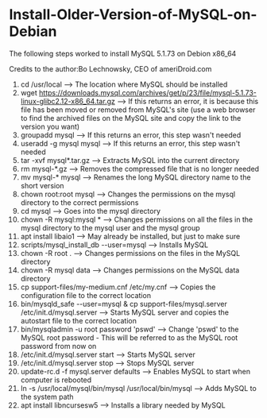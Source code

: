 # Install-Older-Version-of-MySQL-on-Debian
The following steps worked to install MySQL 5.1.73 on Debion x86_64

Credits to the author:Bo Lechnowsky, CEO of ameriDroid.com


1. cd /usr/local -->	The location where MySQL should be installed
2. wget https://downloads.mysql.com/archives/get/p/23/file/mysql-5.1.73-linux-glibc2.12-x86_64.tar.gz --> If this returns an error, it is because this file has been moved or removed from MySQL's site (use a web browser to find the archived files on the MySQL site and copy the link to the version you want)
3. groupadd mysql -->	If this returns an error, this step wasn't needed
4. useradd -g mysql mysql -->	If this returns an error, this step wasn't needed
5. tar -xvf mysql*.tar.gz -->	Extracts MySQL into the current directory
6. rm mysql-*.gz -->	Removes the compressed file that is no longer needed
7. mv mysql-* mysql -->	Renames the long MySQL directory name to the short version
8. chown root:root mysql -->	Changes the permissions on the mysql directory to the correct permissions
9. cd mysql -->	Goes into the mysql directory
10. chown -R mysql:mysql * -->	Changes permissions on all the files in the mysql directory to the mysql user and the mysql group
11. apt install libaio1 -->	May already be installed, but just to make sure
12. scripts/mysql_install_db --user=mysql -->	Installs MySQL
13. chown -R root . -->	Changes permissions on the files in the MySQL directory
14. chown -R mysql data -->	Changes permissions on the MySQL data directory
15. cp support-files/my-medium.cnf /etc/my.cnf -->	Copies the configuration file to the correct location
16. bin/mysqld_safe --user=mysql & cp support-files/mysql.server /etc/init.d/mysql.server -->	Starts MySQL server and copies the autostart file to the correct location
17. bin/mysqladmin -u root password 'pswd' -->	Change 'pswd' to the MySQL root password - This will be referred to as the MySQL root password from now on
18. /etc/init.d/mysql.server start -->	Starts MySQL server
19. /etc/init.d/mysql.server stop -->	Stops MySQL server
20. update-rc.d -f mysql.server defaults -->	Enables MySQL to start when computer is rebooted
21. ln -s /usr/local/mysql/bin/mysql /usr/local/bin/mysql -->	Adds MySQL to the system path
22. apt install libncursesw5 -->	Installs a library needed by MySQL
